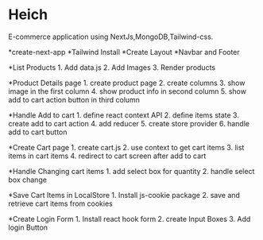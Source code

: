 # Heich

E-commerce application using NextJs,MongoDB,Tailwind-css.

*create-next-app
*Tailwind Install
*Create Layout
*Navbar and Footer

\*List Products 1. Add data.js 2. Add Images 3. Render products

\*Product Details page 1. create product page 2. create columns 3. show image in the first column 4. show product info in second column 5. show add to cart action button in third column

\*Handle Add to cart 1. define react context API 2. define items state 3. create add to cart action 4. add reducer 5. create store provider 6. handle add to cart button

\*Create Cart page 1. create cart.js 2. use context to get cart items 3. list items in cart items 4. redirect to cart screen after add to cart

\*Handle Changing cart items 1. add select box for quantity 2. handle select box change

\*Save Cart Items in LocalStore 1. Install js-cookie package 2. save and retrieve cart items from cookies

\*Create Login Form 1. Install react hook form 2. create Input Boxes 3. Add login Button
